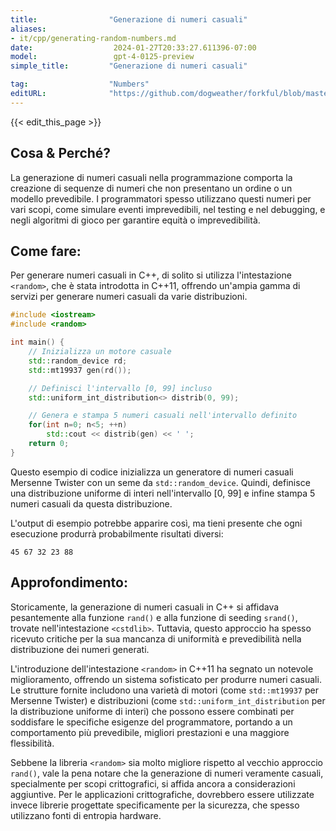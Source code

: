 ```yaml
---
title:                "Generazione di numeri casuali"
aliases:
- it/cpp/generating-random-numbers.md
date:                  2024-01-27T20:33:27.611396-07:00
model:                 gpt-4-0125-preview
simple_title:         "Generazione di numeri casuali"

tag:                  "Numbers"
editURL:              "https://github.com/dogweather/forkful/blob/master/content/it/cpp/generating-random-numbers.md"
---
```


{{< edit_this_page >}}

## Cosa & Perché?

La generazione di numeri casuali nella programmazione comporta la creazione di sequenze di numeri che non presentano un ordine o un modello prevedibile. I programmatori spesso utilizzano questi numeri per vari scopi, come simulare eventi imprevedibili, nel testing e nel debugging, e negli algoritmi di gioco per garantire equità o imprevedibilità.

## Come fare:

Per generare numeri casuali in C++, di solito si utilizza l'intestazione `<random>`, che è stata introdotta in C++11, offrendo un'ampia gamma di servizi per generare numeri casuali da varie distribuzioni.

```C++
#include <iostream>
#include <random>

int main() {
    // Inizializza un motore casuale
    std::random_device rd;  
    std::mt19937 gen(rd()); 

    // Definisci l'intervallo [0, 99] incluso
    std::uniform_int_distribution<> distrib(0, 99); 

    // Genera e stampa 5 numeri casuali nell'intervallo definito
    for(int n=0; n<5; ++n)
        std::cout << distrib(gen) << ' ';
    return 0;
}
```

Questo esempio di codice inizializza un generatore di numeri casuali Mersenne Twister con un seme da `std::random_device`. Quindi, definisce una distribuzione uniforme di interi nell'intervallo [0, 99] e infine stampa 5 numeri casuali da questa distribuzione.

L'output di esempio potrebbe apparire così, ma tieni presente che ogni esecuzione produrrà probabilmente risultati diversi:

```
45 67 32 23 88
```

## Approfondimento:

Storicamente, la generazione di numeri casuali in C++ si affidava pesantemente alla funzione `rand()` e alla funzione di seeding `srand()`, trovate nell'intestazione `<cstdlib>`. Tuttavia, questo approccio ha spesso ricevuto critiche per la sua mancanza di uniformità e prevedibilità nella distribuzione dei numeri generati.

L'introduzione dell'intestazione `<random>` in C++11 ha segnato un notevole miglioramento, offrendo un sistema sofisticato per produrre numeri casuali. Le strutture fornite includono una varietà di motori (come `std::mt19937` per Mersenne Twister) e distribuzioni (come `std::uniform_int_distribution` per la distribuzione uniforme di interi) che possono essere combinati per soddisfare le specifiche esigenze del programmatore, portando a un comportamento più prevedibile, migliori prestazioni e una maggiore flessibilità.

Sebbene la libreria `<random>` sia molto migliore rispetto al vecchio approccio `rand()`, vale la pena notare che la generazione di numeri veramente casuali, specialmente per scopi crittografici, si affida ancora a considerazioni aggiuntive. Per le applicazioni crittografiche, dovrebbero essere utilizzate invece librerie progettate specificamente per la sicurezza, che spesso utilizzano fonti di entropia hardware.
